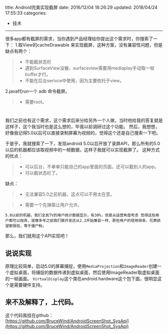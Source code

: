title: Android完美实现截屏
date: 2016/12/04 18:26:29
updated: 2018/04/24 17:55:33
categories:
- 技术
---
很多app都有截屏的需求，当你遇到产品经理给你提出这个需求时，你搜索了一下：
1.取View的cacheDrawable 来实现截屏，这种方案，没有兼容性问题，但是缺点有两个：

> - 不能截状态栏
> - 遇到SurfaceView没辙，surfaceview需要用mediaplay手动取一帧buffer才行。
> - 不能在后台serivce中使用，因为主要依托于view。 

2.java代run一个 adb 命令截屏。
> - 需要root。

# 
我们之前也有这个需求，这个需求后来分给另外一个人做，当时他给我的答复就是这样子，这个我当时也是这么想的，毕竟以前调研过这个功能。
然后，我想想，好像我记得5.0以后可以直接录制屏幕为视频的，觉得这个还是自己搜索一下吧。

于是乎，我就搜索了一下，发现android 5.0以后开放了录屏API，那么所有的5.0以后的机器都应该取视频中的一帧数据，这样子我就可以实现截屏了。
这种方式的优点：
> - 可以后台，不单单只能自己的app里面的页面，还可以截别人的app。
> - 可以截状态栏了。

缺点：
> - 无法兼容5.0之前机器，这点可以不用太在意。

> - 需要一个先弹窗让用户允许。

    5.0以前的机器，我们全民TV的用户统计数据显示，有30%，但是从运营角度考虑 觉得这些用户都可以抛弃，就像多年之前我们做开发还从2.2开始兼容一样，那些用户的使用频率，花费欲望都很低，等于僵尸粉。

那么，我们就用这个API实现吧！

## 说说实现
原理比较简单，启动5.0的屏幕捕捉，使用`MediaProjection`和`ImageReader`创建一个虚拟桌面，将捕捉的数据传递到虚拟桌面，然后使用ImageReader取虚拟桌面的一帧画面。
`VirtualDisplay`这个类在android.hardware这个包下面，很明显这个是需要硬件支持。

## 来不及解释了，上代码。
这个代码我挂在github：[https://github.com/BruceWind/AndroidScreenShot_SysApi](https://github.com/BruceWind/AndroidScreenShot_SysApi)

